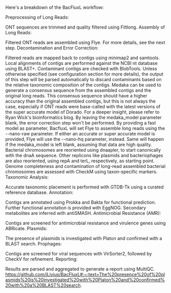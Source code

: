 Here's a breakdown of the BacFluxL workflow:

Preprocessing of Long Reads:

ONT sequences are trimmed and quality filtered using Filtlong.
Assembly of Long Reads:

Filtered ONT reads are assembled using Flye. For more details, see the next step.
Decontamination and Error Correction:

Filtered reads are mapped back to contigs using minimap2 and samtools.
Local alignments of contigs are performed against the NCBI nt database using BLAST+.
Contaminant contigs are checked with BlobTools. Unless otherwise specified (see configuration section for more details), the output of this step will be parsed automatically to discard contaminants based on the relative taxonomic composition of the contigs.
Medaka can be used to generate a consensus sequence from the assembled contigs and the original long reads. This consensus sequence should have a higher accuracy than the original assembled contigs, but this is not always the case, especially if ONT reads were base-called with the latest versions of the super accurate model of Dorado. For a deeper insight, please refer to Ryan Wick's bioinformatics blog. By leaving the medaka_model parameter blank, the error correction step won't be performed. By providing a fast model as parameter, BacfluxL will set Flye to assemble long reads using the --nano-raw parameter. If either an accurate or super accurate model is provided, Flye will use the --nano-hq parameter, instead. Same will happen if the medaka_model is left blank, assuming that data are high quality.
Bacterial chromosomes are reoriented using dnaapler, to start canonically with the dnaA sequence. Other replicons like plasmids and bacteriophages are also reoriented, using repA and terL, respectively, as starting point.
Genome completeness and contamination of long-read assembled bacterial chromosomes are assessed with CheckM using taxon-specific markers.
Taxonomic Analysis:

Accurate taxonomic placement is performed with GTDB-Tk using a curated reference database.
Annotation:

Contigs are annotated using Prokka and Bakta for functional prediction.
Further functional annotation is provided with EggNOG.
Secondary metabolites are inferred with antiSMASH.
Antimicrobial Resistance (AMR):

Contigs are screened for antimicrobial resistance and virulence genes using ABRicate.
Plasmids:

The presence of plasmids is investigated with Platon and confirmed with a BLAST search.
Prophages:

Contigs are screened for viral sequences with VirSorter2, followed by CheckV for refinement.
Reporting:

Results are parsed and aggregated to generate a report using MultiQC.
https://github.com/iLivius/BacFluxL#:~:text=The%20presence%20of%20plasmids%20is%20investigated%20with%20Platon%20and%20confirmed%20with%20a%20BLAST%20search.
